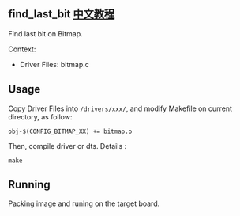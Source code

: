 find_last_bit [中文教程](https://biscuitos.github.io/blog/BITMAP_find_last_bit/)
----------------------------------

Find last bit on Bitmap.

Context:

* Driver Files: bitmap.c

## Usage

Copy Driver Files into `/drivers/xxx/`, and modify Makefile on current 
directory, as follow:

```
obj-$(CONFIG_BITMAP_XX) += bitmap.o
```

Then, compile driver or dts. Details :

```
make
```

## Running

Packing image and runing on the target board.
